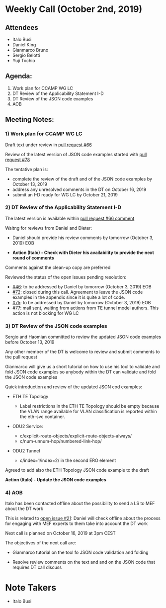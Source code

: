 # Weekly Call (October 2nd, 2019)

## Attendees
- Italo Busi
- Daniel King
- Gianmarco Bruno
- Sergio Belotti
- Yuji Tochio

## Agenda:

1) Work plan for CCAMP WG LC
2) DT Review of the Applicability Statement I-D
3) DT Review of the JSON code examples
4) AOB

## Meeting Notes:

### 1) Work plan for CCAMP WG LC

Draft text under review in [pull request #66](https://github.com/danielkinguk/transport-nbi/pull/66)

Review of the latest version of JSON code examples started with [pull request #78](https://github.com/danielkinguk/transport-nbi/pull/78)

The tentative plan is:

- complete the review of the draft and of the JSON code examples by October 13, 2019
- address any unresolved comments in the DT on October 16, 2019
- submit an I-D ready for WG LC by October 21, 2019

### 2) DT Review of the Applicability Statement I-D

The latest version is available within [pull request #66 comment](https://github.com/danielkinguk/transport-nbi/pull/66#issuecomment-516900414)

Waitng for reviews from Daniel and Dieter:

- Daniel should provide his review comments by tomorrow (October 3, 2019) EOB

- **Action (Italo) - Check with Dieter his availability to provide the next round of comments**


Comments against the clean-up copy are preferred

Reviewed the status of the open issues pending resolution:

- [#46](https://github.com/danielkinguk/transport-nbi/issues/46): to be addressed by Daniel by tomorrow (October 3, 2019) EOB
- [#72](https://github.com/danielkinguk/transport-nbi/issues/72): closed during this call. Agreement to leave the JSON code examples in the appendix since it is quite a lot of code.
- [#75](https://github.com/danielkinguk/transport-nbi/issues/75): to be addressed by Daniel by tomorrow (October 3, 2019) EOB
- [#77](https://github.com/danielkinguk/transport-nbi/issues/77): mail sent, waiting from actions from TE tunnel model authors. This action is not blocking for WG LC

### 3) DT Review of the JSON code examples

Sergio and Haomian committed to review the updated JSON code examples before October 13, 2019

Any other member of the DT is welcome to review and submit comments to the pull request

Gianmarco will give us a short tutorial on how to use his tool to validate and fold JSON code examples so anybody within the DT can validate and fold the JSON code examples

Quick introduction and review of the updated JSON cod examples:

- ETH TE Topology
  - Label restrictions in the ETH TE Topology should be empty because the VLAN range available for VLAN classification is reported within the eth-svc container.

- ODU2 Service:
  - c/explicit-route-objects/explicit-route-objects-always/
  - c/num-unnum-hop/numbered-link-hop/

- ODU2 Tunnel
  - c/index=1/index=2/ in the second ERO element

Agreed to add also the ETH Topology JSON code example to the draft

**Action (Italo) - Update the JSON code examples**

### 4) AOB

Italo has been contacted offline about the possibility to send a LS to MEF about the DT work

This is related to [open issue #21](https://github.com/danielkinguk/transport-nbi/issues/21): Daniel will check offline about the process for engaging with MEF experts to them take into account the DT work

Next call is planned on October 16, 2019 at 3pm CEST

The objectives of the next call are:

- Gianmarco tutorial on the tool fo JSON code validation and folding

- Resolve review comments on the text and and on the JSON code that requires DT call discuss

# Note Takers

- Italo Busi
